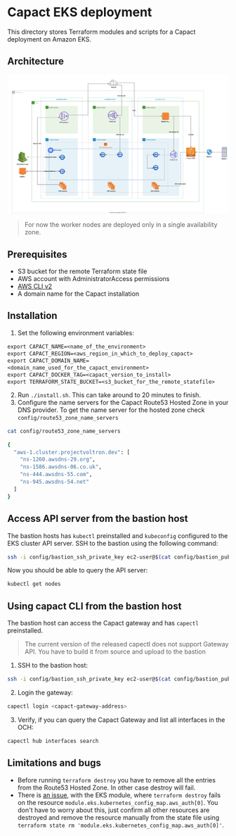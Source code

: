 # Capact EKS deployment

This directory stores Terraform modules and scripts for a Capact deployment on Amazon EKS.

## Architecture

![Diagram](./assets/Capact_EKS.svg)

> For now the worker nodes are deployed only in a single availability zone.

## Prerequisites

- S3 bucket for the remote Terraform state file
- AWS account with AdministratorAccess permissions
- [AWS CLI v2](https://docs.aws.amazon.com/cli/latest/userguide/install-cliv2.html)
- A domain name for the Capact installation

## Installation

1. Set the following environment variables:
```
export CAPACT_NAME=<name_of_the_environment>
export CAPACT_REGION=<aws_region_in_which_to_deploy_capact>
export CAPACT_DOMAIN_NAME=<domain_name_used_for_the_capact_environment>
export CAPACT_DOCKER_TAG=<capact_version_to_install>
export TERRAFORM_STATE_BUCKET=<s3_bucket_for_the_remote_statefile>
```

2. Run `./install.sh`. This can take around to 20 minutes to finish.
3. Configure the name servers for the Capact Route53 Hosted Zone in your DNS provider. To get the name server for the hosted zone check `config/route53_zone_name_servers`
```bash
cat config/route53_zone_name_servers
```
```bash
{
  "aws-1.cluster.projectvoltron.dev": [
    "ns-1260.awsdns-29.org",
    "ns-1586.awsdns-06.co.uk",
    "ns-444.awsdns-55.com",
    "ns-945.awsdns-54.net"
  ]
}
```

## Access API server from the bastion host

The bastion hosts has `kubectl` preinstalled and `kubeconfig` configured to the EKS cluster API server. SSH to the bastion using the following command:
```bash
ssh -i config/bastion_ssh_private_key ec2-user@$(cat config/bastion_public_ip)
```

Now you should be able to query the API server:
```bash
kubectl get nodes
```

## Using capact CLI from the bastion host

The bastion host can access the Capact gateway and has `capectl` preinstalled.

> The current version of the released capectl does not support Gateway API. You have to build it from source and upload to the bastion

1. SSH to the bastion host:
```bash
ssh -i config/bastion_ssh_private_key ec2-user@$(cat config/bastion_public_ip)
```

2. Login the gateway:
```bash
capectl login <capact-gateway-address>
```

3. Verify, if you can query the Capact Gateway and list all interfaces in the OCH:
```bash
capectl hub interfaces search
```

## Limitations and bugs

- Before running `terraform destroy` you have to remove all the entries from the Route53 Hosted Zone. In other case destroy will fail.
- There is [an issue](https://github.com/terraform-aws-modules/terraform-aws-eks/issues/1162), with the EKS module, where `terraform destroy` fails on the resource `module.eks.kubernetes_config_map.aws_auth[0]`. You don't have to worry about this, just confirm all other resources are destroyed and remove the resource manually from the state file using `terraform state rm 'module.eks.kubernetes_config_map.aws_auth[0]'`.
